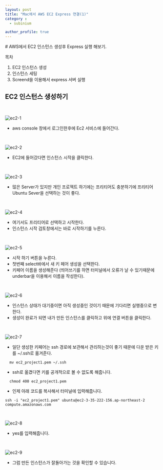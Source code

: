 ```yaml
---
layout: post
title: "Mac에서 AWS EC2 Express 연결(1)"
category :
  - subinium

author_profile: true
---
```

<div id='main' role='main'>
  # AWS에서 EC2 인스턴스 생성후 Express 실행 해보기.

  목차
  1.  EC2 인스턴스 생성
  2.  인스턴스 세팅
  3.  Screend을 이용해서 express 서버 실행


  ## EC2 인스턴스 생성하기
  <br>

  ![ec2-1](https://user-images.githubusercontent.com/67530239/135211331-7c247183-4430-4b5d-8450-302897065d3f.png)

  - aws console 창에서 로그인한후에 Ec2 서비스에 들어간다.

  <br>

  ![ec2-2](https://user-images.githubusercontent.com/67530239/135211413-6cb07cc7-fd0a-4a71-b87f-65f400cadeed.png)

  - EC2에 들어갔다면 인스턴스 시작을 클릭한다.

  <br>

  ![ec2-3](https://user-images.githubusercontent.com/67530239/135211579-c1b4dcaf-cbca-4301-8786-f9bba4613774.png)

  - 많은 Server가 있지만 개인 프로젝트 하기에는 프리티어도 충분하기에 프리티어 Ubuntu Sever을 선택하는 것이 좋다.


  <br>


  ![ec2-4](https://user-images.githubusercontent.com/67530239/135211604-40c914eb-29fd-433a-b83e-95f45aa7246c.png)

  - 여기서도 프리티어로 선택하고 시작한다.
  - 인스턴스 시작 검토창에서는 바로 시작하기를 누른다.

  <br>

  ![ec2-5](https://user-images.githubusercontent.com/67530239/135211721-7ad140d0-fe26-41b3-8739-9624e957308a.png)

  - 시작 하기 버튼을 누른다.
  - 첫번째 select바에서 새 키 페어 생성을 선택한다.
  - 키페어 이름을 생성해준다 (띄어쓰기를 하면 터미널에서 오류가 날 수 있기때문에 underbar을 이용해서 이름을 작성한다). 

  <br>

  ![ec2-6](https://user-images.githubusercontent.com/67530239/135211650-e9801c86-853d-4739-90be-7ad7ba63bcf3.png)

  - 인스턴스 상태가 대기중이면 아직 생성중인 것이기 때문에 기다리면 실행중으로 변한다.
  - 생성이 완료가 되면 내가 만든 인스턴스를 클릭하고 위에 연결 버튼을 클릭한다.

  <br>

  ![ec2-7](https://user-images.githubusercontent.com/67530239/135211658-e8d44241-4efd-4f2a-a418-7b32b454207b.png)

  - 일단 생성한 키페어는 ssh 경로에 보관해서 관리하는것이 좋기 때문에 다운 받은 키를 ~/.ssh로 옮겨준다.

  ```
    mv ec2_project1.pem ~/.ssh
  ```

  - ssh로 옮겼다면 키를 공개적으로 볼 수 없도록 해줍니다.
  ```
    chmod 400 ec2_project1.pem
  ```

  - 인제 아래 코드를 복사해서 터미널에 입력해줍니다.
  ```
  ssh -i "ec2_project1.pem" ubuntu@ec2-3-35-222-156.ap-northeast-2 compute.amazonaws.com
  ```

  <br>

  ![ec2-8](https://user-images.githubusercontent.com/67530239/135212023-343dec2a-460a-49c0-bb45-e0fdac970538.png)

  - yes를 입력해줍니다.

  <br>

  ![ec2-9](https://user-images.githubusercontent.com/67530239/135211664-02d32334-60d1-47a7-a35d-5ea41e8f90b5.png)

  - 그럼 만든 인스턴스가 잘돌아가는 것을 확인할 수 있습니다.


</div>
